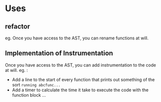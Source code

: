 # Uses

## refactor

eg. Once you have access to the AST, you can rename functions at will.

## Implementation of Instrumentation

Once you have access to the AST, you can add instrumentation to the code at will.
eg. :
- Add a line to the start of every function that prints out something of the sort `running abcfunc...`
- Add a timer to calculate the time it take to execute the code with the function block ...
